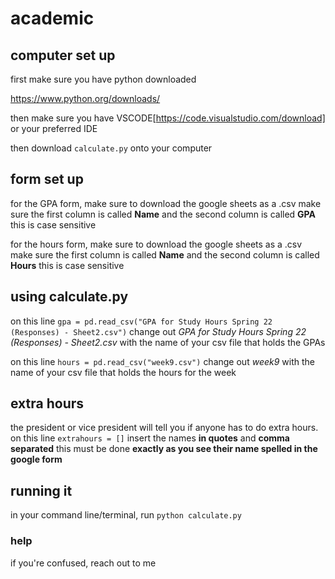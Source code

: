 # academic

## computer set up

first make sure you have python downloaded

https://www.python.org/downloads/

then make sure you have VSCODE[https://code.visualstudio.com/download] or your preferred IDE

then download `calculate.py` onto your computer

## form set up

for the GPA form, make sure to download the google sheets as a .csv
make sure the first column is called **Name** and the second column is called **GPA** this is case sensitive

for the hours form, make sure to download the google sheets as a .csv
make sure the first column is called **Name** and the second column is called **Hours** this is case sensitive

## using calculate.py

on this line `gpa = pd.read_csv("GPA for Study Hours Spring 22 (Responses) - Sheet2.csv")` 
change out *GPA for Study Hours Spring 22 (Responses) - Sheet2.csv* with the name of your csv file that holds the GPAs

on this line `hours = pd.read_csv("week9.csv")`
change out *week9* with the name of your csv file that holds the hours for the week

## extra hours

the president or vice president will tell you if anyone has to do extra hours. 
on this line `extrahours = []`
insert the names **in quotes** and **comma separated** 
this must be done **exactly as you see their name spelled in the google form**

## running it

in your command line/terminal, run `python calculate.py`

### help

if you're confused, reach out to me 
